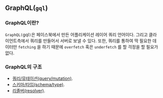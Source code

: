 ## GraphQL(`gql`)

### GraphQL이란?

`GraphQL(`gql`)`은 페이스북에서 만든 어플리케이션 레이어 쿼리 언어이다. 그리고 클라이언트측에서 쿼리를 만들어서 서버로 보낼 수 있다. 또한, 쿼리를 통하여 딱 필요한 데이터만 `fetching` 을 하기 때문에 `overfetch` 혹은 `underfetch` 를 할 걱정을 할 필요가 없다.

### GraphQL의 구조

- [쿼리/뮤테이션(query/mutation)](query,mutaition.md).
- [스키마/타입(schema/type)](schema,type.md).
- [리졸버(resolver)](resolver.md).
